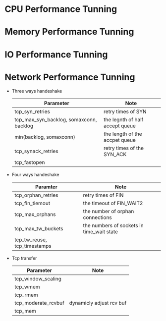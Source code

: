 # CPU Performance Tunning

# Memory Performance Tunning

# IO Performance Tunning

# Network Performance Tunning

* Three ways handeshake

    Parameter | Note
    --- | ---
    tcp_syn_retries | retry times of SYN
    tcp_max_syn_backlog, somaxconn, backlog | the legnth of half accept queue
    min(backlog, somaxconn) | the length of the accpet queue
    tcp_synack_retries | retry times of the SYN_ACK
    tcp_fastopen |

* Four ways handeshake

    Paramter | Note
    --- | ---
    tcp_orphan_retries | retry times of FIN
    tcp_fin_tiemout | the timeout of FIN_WAIT2
    tcp_max_orphans | the number of orphan connections
    tcp_max_tw_buckets | the numbers of sockets in time_wait state
    tcp_tw_reuse, tcp_timestamps |

* Tcp transfer

    Parameter | Note
    --- | ---
    tcp_window_scaling |
    tcp_wmem |
    tcp_rmem |
    tcp_moderate_rcvbuf | dynamicly adjust rcv buf
    tcp_mem |